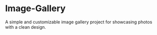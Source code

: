 # Image-Gallery
A simple and customizable image gallery project for showcasing photos with a clean design.
